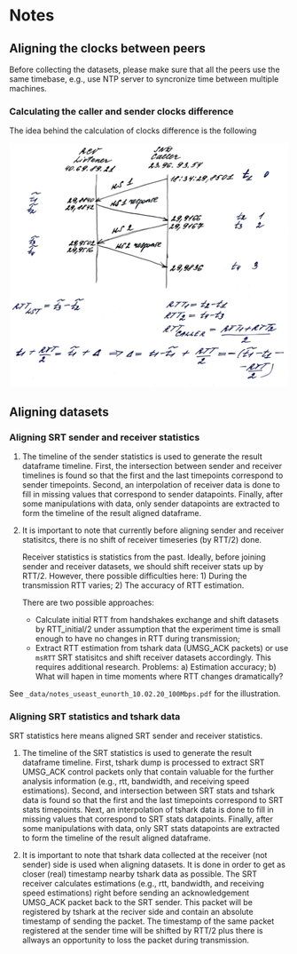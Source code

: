 # Notes

## Aligning the clocks between peers

Before collecting the datasets, please make sure that all the peers use the same timebase, e.g., use NTP server to syncronize time between multiple machines.

### Calculating the caller and sender clocks difference

The idea behind the calculation of clocks difference is the following

![Clocks difference](img/clocks_difference.png)

## Aligning datasets

### Aligning SRT sender and receiver statistics

1. The timeline of the sender statistics is used to generate the result dataframe timeline. First, the intersection between sender and receiver timelines is found so that the first and the last timepoints correspond to sender timepoints. Second, an interpolation of receiver data is done to fill in missing values that correspond to sender datapoints. Finally, after some manipulations with data, only sender datapoints are extracted to form the timeline of the result aligned dataframe.

2. It is important to note that currently before aligning sender and receiver statisitcs, there is no shift of receiver timeseries (by RTT/2) done. 

    Receiver statistics is statistics from the past. Ideally, before joining sender and receiver datasets, we should shift receiver stats up by RTT/2. However, there possible difficulties here: 1) During the transmission RTT varies; 2) The accuracy of RTT estimation.
    
    There are two possible approaches:
    * Calculate initial RTT from handshakes exchange and shift datasets by RTT_initial/2 under assumption that the experiment time is small enough to have no changes in RTT during transmission;
    * Extract RTT estimation from tshark data (UMSG_ACK packets) or use `msRTT` SRT statisitcs and shift receiver datasets accordingly. This requires additional research. Problems: a) Estimation accuracy; b) What will hapen in time moments where RTT changes dramatically?

See `_data/notes_useast_eunorth_10.02.20_100Mbps.pdf` for the illustration.

### Aligning SRT statistics and tshark data

SRT statistics here means aligned SRT sender and receiver statistics.

1. The timeline of the SRT statistics is used to generate the result dataframe timeline. First, tshark dump is processed to extract SRT UMSG_ACK control packets only that contain valuable for the further analysis information (e.g., rtt, bandwidth, and receiving speed estimations). Second, and intersection between SRT stats and tshark data is found so that the first and the last timepoints correspond to SRT stats timepoints. Next, an interpolation of tshark data is done to fill in missing values that correspond to SRT stats datapoints. Finally, after some manipulations with data, only SRT stats datapoints are extracted to form the timeline of the result aligned dataframe.

2. It is important to note that tshark data collected at the receiver (not sender) side is used when aligning datasets. It is done in order to get as closer (real) timestamp nearby tshark data as possible. The SRT receiver calculates estimations (e.g., rtt, bandwidth, and receiving speed estimations) right before sending an acknowledgement UMSG_ACK packet back to the SRT sender. This packet will be registered by tshark at the reciver side and contain an absolute timestamp of sending the packet. The timestamp of the same packet registered at the sender time will be shifted by RTT/2 plus there is allways an opportunity to loss the packet during transmission.